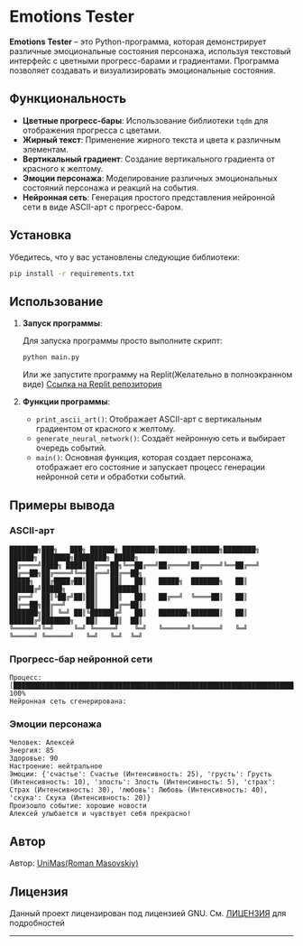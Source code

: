 

# Emotions Tester

**Emotions Tester** – это Python-программа, которая демонстрирует различные эмоциональные состояния персонажа, используя текстовый интерфейс с цветными прогресс-барами и градиентами. Программа позволяет создавать и визуализировать эмоциональные состояния.

## Функциональность

- **Цветные прогресс-бары**: Использование библиотеки `tqdm` для отображения прогресса с цветами.
- **Жирный текст**: Применение жирного текста и цвета к различным элементам.
- **Вертикальный градиент**: Создание вертикального градиента от красного к желтому.
- **Эмоции персонажа**: Моделирование различных эмоциональных состояний персонажа и реакций на события.
- **Нейронная сеть**: Генерация простого представления нейронной сети в виде ASCII-арт с прогресс-баром.

## Установка

Убедитесь, что у вас установлены следующие библиотеки:

```bash
pip install -r requirements.txt
```

## Использование

1. **Запуск программы**:

   Для запуска программы просто выполните скрипт:

   ```bash
   python main.py
   ```
   Или же запустите программу на Replit(Желательно в полноэкранном виде)
   [Ссылка на Replit репозитория](https://replit.com/@masovskiy/EmoTest)

3. **Функции программы**:

   - `print_ascii_art()`: Отображает ASCII-арт с вертикальным градиентом от красного к желтому.
   - `generate_neural_network()`: Создаёт нейронную сеть и выбирает очередь событий.
   - `main()`: Основная функция, которая создает персонажа, отображает его состояние и запускает процесс генерации нейронной сети и обработки событий.

## Примеры вывода

### ASCII-арт

```
███████╗███╗   ███╗ ██████╗ ████████╗███████╗███████╗████████╗    ██████╗ ███████╗████████╗ █████╗ 
██╔════╝████╗ ████║██╔═══██╗╚══██╔══╝██╔════╝██╔════╝╚══██╔══╝    ██╔══██╗██╔════╝╚══██╔══╝██╔══██╗
█████╗  ██╔████╔██║██║   ██║   ██║   █████╗  ███████╗   ██║       ██████╔╝█████╗     ██║   ███████║
██╔══╝  ██║╚██╔╝██║██║   ██║   ██║   ██╔══╝  ╚════██║   ██║       ██╔══██╗██╔══╝     ██║   ██╔══██║
███████╗██║ ╚═╝ ██║╚██████╔╝   ██║   ███████╗███████║   ██║       ██████╔╝███████╗   ██║   ██║  ██║
╚══════╝╚═╝     ╚═╝ ╚═════╝    ╚═╝   ╚══════╝╚══════╝   ╚═╝       ╚═════╝ ╚══════╝   ╚═╝   ╚═╝  ╚═╝
```

### Прогресс-бар нейронной сети

```
Процесс: [███████████████████████████████████████████████████████████████████████████████████████████] 100%
Нейронная сеть сгенерирована:
```

### Эмоции персонажа

```
Человек: Алексей
Энергия: 85
Здоровье: 90
Настроение: нейтральное
Эмоции: {'счастье': Счастье (Интенсивность: 25), 'грусть': Грусть (Интенсивность: 10), 'злость': Злость (Интенсивность: 5), 'страх': Страх (Интенсивность: 30), 'любовь': Любовь (Интенсивность: 40), 'скука': Скука (Интенсивность: 20)}
Произошло событие: хорошие новости
Алексей улыбается и чувствует себя прекрасно!
```

## Автор

Автор: <u>UniMas(Roman Masovskiy)</u>

## Лицензия

Данный проект лицензирован под лицензией GNU. См. [ЛИЦЕНЗИЯ](https://www.gnu.org/licenses/gpl-3.0.html) для подробностей

---
